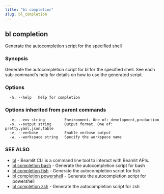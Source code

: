 ```yaml
---
title: "bl completion"
slug: bl_completion
---
```

## bl completion

Generate the autocompletion script for the specified shell

### Synopsis

Generate the autocompletion script for bl for the specified shell.
See each sub-command's help for details on how to use the generated script.


### Options

```
  -h, --help   help for completion
```

### Options inherited from parent commands

```
  -e, --env string         Environment. One of: development,production
  -o, --output string      Output format. One of: pretty,yaml,json,table
  -v, --verbose            Enable verbose output
  -w, --workspace string   Specify the workspace name
```

### SEE ALSO

* [bl](bl.md)	 - Beamlit CLI is a command line tool to interact with Beamlit APIs.
* [bl completion bash](bl_completion_bash.md)	 - Generate the autocompletion script for bash
* [bl completion fish](bl_completion_fish.md)	 - Generate the autocompletion script for fish
* [bl completion powershell](bl_completion_powershell.md)	 - Generate the autocompletion script for powershell
* [bl completion zsh](bl_completion_zsh.md)	 - Generate the autocompletion script for zsh

